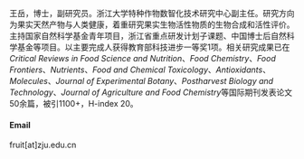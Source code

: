 

王岳，博士，副研究员。浙江大学特种作物数智化技术研究中心副主任。研究方向为果实天然产物与人类健康，着重研究果实生物活性物质的生物合成和活性评价。主持国家自然科学基金青年项目，浙江省重点研发计划子课题、中国博士后自然科学基金等项目。以主要完成人获得教育部科技进步一等奖1项。相关研究成果已在*Critical Reviews in Food Science and Nutrition*、*Food Chemistry*、*Food Frontiers*、*Nutrients*、*Food and Chemical Toxicology*、*Antioxidants*、*Molecules*、*Journal of Experimental Botany*、*Postharvest Biology and Technology*、*Journal of Agriculture and Food Chemistry*等国际期刊发表论文50余篇，被引1100+，H-index 20。

#### Email

fruit[at]zju.edu.cn
